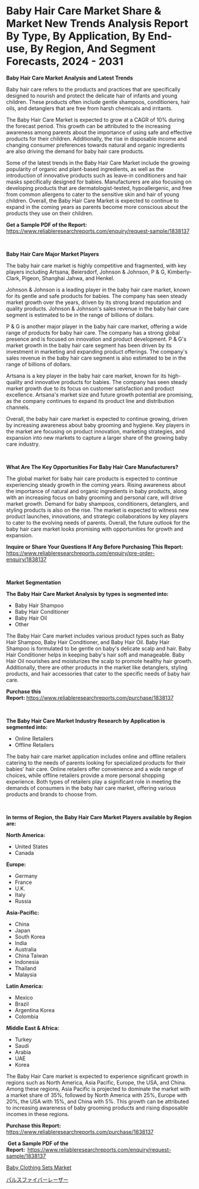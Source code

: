 <p><h1>Baby Hair Care Market Share & Market New Trends Analysis Report By Type, By Application, By End-use, By Region, And Segment Forecasts, 2024 - 2031</h1></p><p><strong>Baby Hair Care Market Analysis and Latest Trends</strong></p>
<p><p>Baby hair care refers to the products and practices that are specifically designed to nourish and protect the delicate hair of infants and young children. These products often include gentle shampoos, conditioners, hair oils, and detanglers that are free from harsh chemicals and irritants.</p><p>The Baby Hair Care Market is expected to grow at a CAGR of 10% during the forecast period. This growth can be attributed to the increasing awareness among parents about the importance of using safe and effective products for their children. Additionally, the rise in disposable income and changing consumer preferences towards natural and organic ingredients are also driving the demand for baby hair care products.</p><p>Some of the latest trends in the Baby Hair Care Market include the growing popularity of organic and plant-based ingredients, as well as the introduction of innovative products such as leave-in conditioners and hair masks specifically designed for babies. Manufacturers are also focusing on developing products that are dermatologist-tested, hypoallergenic, and free from common allergens to cater to the sensitive skin and hair of young children. Overall, the Baby Hair Care Market is expected to continue to expand in the coming years as parents become more conscious about the products they use on their children.</p></p>
<p><strong>Get a Sample PDF of the Report:&nbsp;</strong> <a href="https://www.reliableresearchreports.com/enquiry/request-sample/1838137">https://www.reliableresearchreports.com/enquiry/request-sample/1838137</a></p>
<p>&nbsp;</p>
<p><strong>Baby Hair Care Major Market Players</strong></p>
<p><p>The baby hair care market is highly competitive and fragmented, with key players including Artsana, Beiersdorf, Johnson & Johnson, P & G, Kimberly-Clark, Pigeon, Shanghai Jahwa, and Henkel. </p><p>Johnson & Johnson is a leading player in the baby hair care market, known for its gentle and safe products for babies. The company has seen steady market growth over the years, driven by its strong brand reputation and quality products. Johnson & Johnson's sales revenue in the baby hair care segment is estimated to be in the range of billions of dollars.</p><p>P & G is another major player in the baby hair care market, offering a wide range of products for baby hair care. The company has a strong global presence and is focused on innovation and product development. P & G's market growth in the baby hair care segment has been driven by its investment in marketing and expanding product offerings. The company's sales revenue in the baby hair care segment is also estimated to be in the range of billions of dollars.</p><p>Artsana is a key player in the baby hair care market, known for its high-quality and innovative products for babies. The company has seen steady market growth due to its focus on customer satisfaction and product excellence. Artsana's market size and future growth potential are promising, as the company continues to expand its product line and distribution channels.</p><p>Overall, the baby hair care market is expected to continue growing, driven by increasing awareness about baby grooming and hygiene. Key players in the market are focusing on product innovation, marketing strategies, and expansion into new markets to capture a larger share of the growing baby care industry.</p></p>
<p>&nbsp;</p>
<p><strong>What Are The Key Opportunities For Baby Hair Care Manufacturers?</strong></p>
<p><p>The global market for baby hair care products is expected to continue experiencing steady growth in the coming years. Rising awareness about the importance of natural and organic ingredients in baby products, along with an increasing focus on baby grooming and personal care, will drive market growth. Demand for baby shampoos, conditioners, detanglers, and styling products is also on the rise. The market is expected to witness new product launches, innovations, and strategic collaborations by key players to cater to the evolving needs of parents. Overall, the future outlook for the baby hair care market looks promising with opportunities for growth and expansion.</p></p>
<p><strong>Inquire or Share Your Questions If Any Before Purchasing This Report:</strong> <a href="https://www.reliableresearchreports.com/enquiry/pre-order-enquiry/1838137">https://www.reliableresearchreports.com/enquiry/pre-order-enquiry/1838137</a></p>
<p>&nbsp;</p>
<p><strong>Market Segmentation</strong></p>
<p><strong>The Baby Hair Care Market Analysis by types is segmented into:</strong></p>
<p><ul><li>Baby Hair Shampoo</li><li>Baby Hair Conditioner</li><li>Baby Hair Oil</li><li>Other</li></ul></p>
<p><p>The Baby Hair Care market includes various product types such as Baby Hair Shampoo, Baby Hair Conditioner, and Baby Hair Oil. Baby Hair Shampoo is formulated to be gentle on baby's delicate scalp and hair. Baby Hair Conditioner helps in keeping baby's hair soft and manageable. Baby Hair Oil nourishes and moisturizes the scalp to promote healthy hair growth. Additionally, there are other products in the market like detanglers, styling products, and hair accessories that cater to the specific needs of baby hair care.</p></p>
<p><strong>Purchase this Report:&nbsp;</strong><a href="https://www.reliableresearchreports.com/purchase/1838137">https://www.reliableresearchreports.com/purchase/1838137</a></p>
<p>&nbsp;</p>
<p><strong>The Baby Hair Care Market Industry Research by Application is segmented into:</strong></p>
<p><ul><li>Online Retailers</li><li>Offline Retailers</li></ul></p>
<p><p>The baby hair care market application includes online and offline retailers catering to the needs of parents looking for specialized products for their babies' hair care. Online retailers offer convenience and a wide range of choices, while offline retailers provide a more personal shopping experience. Both types of retailers play a significant role in meeting the demands of consumers in the baby hair care market, offering various products and brands to choose from.</p></p>
<p>&nbsp;</p>
<p><strong>In terms of Region, the Baby Hair Care Market Players available by Region are:</strong></p>
<p>
    <p> <strong> North America: </strong>
        <ul>
            <li>United States</li>
            <li>Canada</li>
        </ul>
        </p> 
    <p> <strong> Europe: </strong>
        <ul>
            <li>Germany</li>
            <li>France</li>
            <li>U.K.</li>
            <li>Italy</li>
            <li>Russia</li>
        </ul>
        </p> 
    <p> <strong> Asia-Pacific: </strong>
        <ul>
            <li>China</li>
            <li>Japan</li>
            <li>South Korea</li>
            <li>India</li>
            <li>Australia</li>
            <li>China Taiwan</li>
            <li>Indonesia</li>
            <li>Thailand</li>
            <li>Malaysia</li>
        </ul>
        </p> 
    <p> <strong> Latin America: </strong>
        <ul>
            <li>Mexico</li>
            <li>Brazil</li>
            <li>Argentina Korea</li>
            <li>Colombia</li>
        </ul>
        </p> 
    <p> <strong> Middle East & Africa: </strong>
        <ul>
            <li>Turkey</li>
            <li>Saudi</li>
            <li>Arabia</li>
            <li>UAE</li>
            <li>Korea</li>
        </ul>
    </p>
    </p>
<p><p>The Baby Hair Care market is expected to experience significant growth in regions such as North America, Asia Pacific, Europe, the USA, and China. Among these regions, Asia Pacific is projected to dominate the market with a market share of 35%, followed by North America with 25%, Europe with 20%, the USA with 15%, and China with 5%. This growth can be attributed to increasing awareness of baby grooming products and rising disposable incomes in these regions.</p></p>
<p><strong>Purchase this Report: </strong><a href="https://www.reliableresearchreports.com/purchase/1838137">https://www.reliableresearchreports.com/purchase/1838137</a></p>
<p>&nbsp;<strong>Get a Sample PDF of the Report:&nbsp;&nbsp;</strong><a href="https://www.reliableresearchreports.com/enquiry/request-sample/1838137">https://www.reliableresearchreports.com/enquiry/request-sample/1838137</a></p>
<p><strong></strong></p>
<p><p><a href="https://github.com/ChiragRp1/Market-Research-Report-List-3/blob/main/baby-clothing-sets-market.md">Baby Clothing Sets Market</a></p><p><a href="https://github.com/wkuactfdzwizk06/Market-Research-Report-List-1/blob/main/26391357694.md">パルスファイバーレーザー</a></p></p>